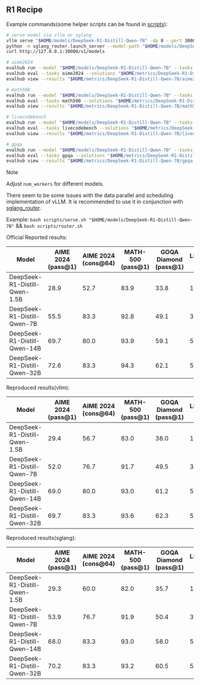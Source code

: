 ## R1 Recipe

Example commands(some helper scripts can be found in [scripts](../scripts)):
```bash
# serve model via vllm or sglang
vllm serve "$HOME/models/DeepSeek-R1-Distill-Qwen-7B" -dp 8 --port 30000
python -m sglang_router.launch_server --model-path "$HOME/models/DeepSeek-R1-Distill-Qwen-7B" --router-worker-startup-check-interval 20 --router-balance-abs-threshold 1 --context-length 32768 --dp 8 --port 30000
curl http://127.0.0.1:30000/v1/models

# aime2024
evalhub run --model "$HOME/models/DeepSeek-R1-Distill-Qwen-7B" --tasks aime2024 --output-dir "$HOME/metrics/DeepSeek-R1-Distill-Qwen-7B/" -p max_tokens=30720 -p temperature=0.6 -p top_p=0.95 -p n_samples=64 -p num_workers=1024 -p timeout=3600 --system-prompt ""
evalhub eval --tasks aime2024 --solutions "$HOME/metrics/DeepSeek-R1-Distill-Qwen-7B/aime2024.jsonl" --output-dir "$HOME/metrics/DeepSeek-R1-Distill-Qwen-7B/"
evalhub view --results "$HOME/metrics/DeepSeek-R1-Distill-Qwen-7B/aime2024_results.jsonl" --max-display 10

# math500
evalhub run --model "$HOME/models/DeepSeek-R1-Distill-Qwen-7B" --tasks math500 --output-dir "$HOME/metrics/DeepSeek-R1-Distill-Qwen-7B/" -p max_tokens=30720 -p temperature=0.6 -p top_p=0.95 -p n_samples=4 -p num_workers=1024 -p timeout=3600 --system-prompt ""
evalhub eval --tasks math500 --solutions "$HOME/metrics/DeepSeek-R1-Distill-Qwen-7B/math500.jsonl" --output-dir "$HOME/metrics/DeepSeek-R1-Distill-Qwen-7B/"
evalhub view --results "$HOME/metrics/DeepSeek-R1-Distill-Qwen-7B/math500_results.jsonl" --max-display 10

# livecodebench
evalhub run --model "$HOME/models/DeepSeek-R1-Distill-Qwen-7B" --tasks livecodebench --output-dir "$HOME/metrics/DeepSeek-R1-Distill-Qwen-7B/" -p max_tokens=28672 -p temperature=0.6 -p top_p=0.95 -p n_samples=4 -p num_workers=1024 --system-prompt ""
evalhub eval --tasks livecodebench --solutions "$HOME/metrics/DeepSeek-R1-Distill-Qwen-7B/livecodebench.jsonl" --output-dir "$HOME/metrics/DeepSeek-R1-Distill-Qwen-7B/"
evalhub view --results "$HOME/metrics/DeepSeek-R1-Distill-Qwen-7B/livecodebench_results.json" --max-display 10

# gpqa
evalhub run --model "$HOME/models/DeepSeek-R1-Distill-Qwen-7B" --tasks gpqa --output-dir "$HOME/metrics/DeepSeek-R1-Distill-Qwen-7B/" -p max_tokens=28672 -p temperature=0.6 -p top_p=0.95 -p n_samples=4 -p num_workers=1024 --system-prompt ""
evalhub eval --tasks gpqa --solutions "$HOME/metrics/DeepSeek-R1-Distill-Qwen-7B/gpqa.jsonl" --output-dir "$HOME/metrics/DeepSeek-R1-Distill-Qwen-7B/"
evalhub view --results "$HOME/metrics/DeepSeek-R1-Distill-Qwen-7B/gpqa_results.jsonl" --max-display 10
```

> [!NOTE]
> Adjust `num_workers` for different models.
>
> There seem to be some issues with the data parallel and scheduling implementation of vLLM. It is recommended to use it in conjunction with [sglang_router](https://docs.sglang.ai/router/router.html).
>
> Example: `bash scripts/serve.sh "$HOME/models/DeepSeek-R1-Distill-Qwen-7B"` && `bash scripts/router.sh`

Official Reported results:

| Model                          | AIME 2024 (pass@1) | AIME 2024 (cons@64) | MATH-500 (pass@1) | GOQA Diamond (pass@1) | LiveCodeBench pass@1 |
|--------------------------------|--------------------|---------------------|-------------------|-----------------------|---------------------|
| DeepSeek-R1-Distill-Qwen-1.5B  | 28.9               | 52.7                | 83.9              | 33.8                  | 16.9                |
| DeepSeek-R1-Distill-Qwen-7B    | 55.5               | 83.3                | 92.8              | 49.1                  | 37.6                |
| DeepSeek-R1-Distill-Qwen-14B   | 69.7               | 80.0                | 93.9              | 59.1                  | 53.1                |
| DeepSeek-R1-Distill-Qwen-32B   | 72.6               | 83.3                | 94.3              | 62.1                  | 57.2                |

Reproduced results(vllm):

| Model                          | AIME 2024 (pass@1) | AIME 2024 (cons@64) | MATH-500 (pass@1) | GOQA Diamond (pass@1) | LiveCodeBench pass@1 |
|--------------------------------|--------------------|---------------------|-------------------|-----------------------|---------------------|
| DeepSeek-R1-Distill-Qwen-1.5B  | 29.4               | 56.7                | 83.0              | 38.0                  | 17.3                |
| DeepSeek-R1-Distill-Qwen-7B    | 52.0               | 76.7                | 91.7              | 49.5                  | 37.5                |
| DeepSeek-R1-Distill-Qwen-14B   | 69.0               | 80.0                | 93.0              | 61.2                  | 50.3                |
| DeepSeek-R1-Distill-Qwen-32B   | 69.7               | 83.3                | 93.6              | 62.3                  | 56.4                |

Reproduced results(sglang):

| Model                          | AIME 2024 (pass@1) | AIME 2024 (cons@64) | MATH-500 (pass@1) | GOQA Diamond (pass@1) | LiveCodeBench pass@1 |
|--------------------------------|--------------------|---------------------|-------------------|-----------------------|---------------------|
| DeepSeek-R1-Distill-Qwen-1.5B  | 29.3               | 60.0                | 82.0              | 35.7                  | 16.5                |
| DeepSeek-R1-Distill-Qwen-7B    | 53.9               | 76.7                | 91.9              | 50.4                  | 38.3                |
| DeepSeek-R1-Distill-Qwen-14B   | 68.0               | 83.3                | 93.0              | 58.0                  | 51.6                |
| DeepSeek-R1-Distill-Qwen-32B   | 70.2               | 83.3                | 93.2              | 60.5                  | 57.2                |
